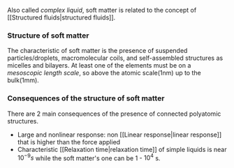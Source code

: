 Also called *complex liquid*, soft matter is related to the concept of [[Structured fluids|structured fluids]]. 
### Structure of soft matter
The characteristic of soft matter is the presence of suspended particles/droplets, macromolecular coils, and self-assembled structures as micelles and bilayers. 
At least one of the elements must be on a *mesoscopic length scale*, so above the atomic scale(1nm) up to the bulk(1mm). 
### Consequences of the structure of soft matter
There are 2 main consequences of the presence of connected polyatomic structures.
- Large and nonlinear response:  non [[Linear response|linear response]] that is higher than the force applied
- Characteristic [[Relaxation time|relaxation time]] of simple liquids is near $10^{-9} s$ while the soft matter's one can be $1$ - $10^4$ s. 